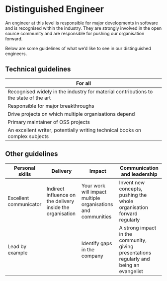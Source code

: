 # Distinguished Engineer

An engineer at this level is responsible for major developments in software and is recognised within the industry. They are strongly involved in the open source community and are responsible for pushing our organisation forward.

Below are some guidelines of what we’d like to see in our distinguished engineers.

## Technical guidelines

| For all                                                                              |
| ------------------------------------------------------------------------------------ |
| Recognised widely in the industry for material contributions to the state of the art |
| Responsible for major breakthroughs                                                  |
| Drive projects on which multiple organisations depend                                |
| Primary maintainer of OSS projects                                                   |
| An excellent writer, potentially writing technical books on complex subjects         |

## Other guidelines

| Personal skills        | Delivery                                                   | Impact                                                       | Communication and leadership                                                             |
| ---------------------- | ---------------------------------------------------------- | ------------------------------------------------------------ | ---------------------------------------------------------------------------------------- |
| Excellent communicator | Indirect influence on the delivery inside the organisation | Your work will impact multiple organisations and communities | Invent new concepts, pushing the whole organisation forward regularly                    |
| Lead by example        |                                                            | Identify gaps in the company                                 | A strong impact in the community, giving presentations regularly and being an evangelist |
